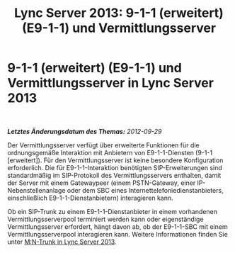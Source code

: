 ﻿---
title: 'Lync Server 2013: 9-1-1 (erweitert) (E9-1-1) und Vermittlungsserver'
TOCTitle: 9-1-1 (erweitert) (E9-1-1) und Vermittlungsserver
ms:assetid: d231221f-5596-4a87-a463-269f5bcce65f
ms:mtpsurl: https://technet.microsoft.com/de-de/library/Gg398903(v=OCS.15)
ms:contentKeyID: 49295488
ms.date: 05/19/2016
mtps_version: v=OCS.15
ms.translationtype: HT
---

# 9-1-1 (erweitert) (E9-1-1) und Vermittlungsserver in Lync Server 2013

 

_**Letztes Änderungsdatum des Themas:** 2012-09-29_

Der Vermittlungsserver verfügt über erweiterte Funktionen für die ordnungsgemäße Interaktion mit Anbietern von E9-1-1-Diensten (9-1-1 \[erweitert\]). Für den Vermittlungsserver ist keine besondere Konfiguration erforderlich. Die für E9-1-1-Interaktion benötigten SIP-Erweiterungen sind standardmäßig im SIP-Protokoll des Vermittlungsservers enthalten, damit der Server mit einem Gatewaypeer (einem PSTN-Gateway, einer IP-Nebenstellenanlage oder dem SBC eines Internettelefoniedienstanbieters, einschließlich E9-1-1-Dienstanbietern) interagieren kann.

Ob ein SIP-Trunk zu einem E9-1-1-Dienstanbieter in einem vorhandenen Vermittlungsserverpool terminiert werden kann oder eigenständige Vermittlungsserver erfordert, hängt davon ab, ob der E9-1-1-SBC mit einem Vermittlungsserverpool interagieren kann. Weitere Informationen finden Sie unter [M:N-Trunk in Lync Server 2013](lync-server-2013-m-n-trunk.md).

